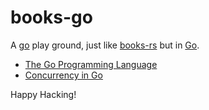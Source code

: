# books-go

A [go] play ground, just like [books-rs] but in [Go].

- [The Go Programming Language]
- [Concurrency in Go]

[go]: https://golang.org
[rust]: https://rust-lang.org
[books-rs]: https://github.com/keithnoguchi/books-rs
[the go programming language]: http://gopl.io/
[concurrency in go]: https://www.oreilly.com/library/view/concurrency-in-go/9781491941294/

Happy Hacking!
